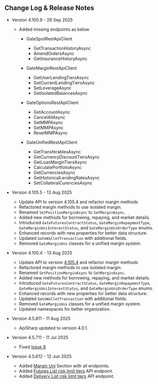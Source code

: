 ## Change Log & Release Notes

* Version 4.105.9 - 28 Sep 2025
  * Added missing endpoints as below
    * GateSpotRestApiClient
      - GetTransactionHistoryAsync
      - AmendOrdersAsync
      - GetInsuranceHistoryAsync

    * GateMarginRestApiClient
      - GetUserLendingTiersAsync
      - GetCurrentLendingTiersAsync
      - SetLeverageAsync
      - GetIsolatedBalancesAsync

    * GateOptionsRestApiClient
      - GetAccountAsync
      - CancelAllAsync
      - SetMMPAsync
      - GetMMPAsync
      - ResetMMPAsync

    * GateUnifiedRestApiClient
      - GetTransferablesAsync
      - GetCurrencyDiscountTiersAsync
      - GetLoanMarginTiersAsync
      - CalculatePortfolioAsync
      - GetCurrenciesAsync
      - GetHistoricalLendingRatesAsync
      - SetCollateralCurenciesAsync

* Version 4.105.5 - 13 Aug 2025
  * Update API to version 4.105.4 and refactor margin methods
  * Refactored margin methods to use isolated margin.
  * Renamed `SetPositionMarginAsync` to `SetMarginAsync`.
  * Added new methods for borrowing, repaying, and market details.
  * Introduced `GateFuturesContractStatus`, `GateMarginRepaymentType`, `GateMarginUniInterestStatus`, and `GateMarginUniOrderType` enums.
  * Enhanced records with new properties for better data structure.
  * Updated `GateWalletTransaction` with additional fields.
  * Removed `GateMarginUni` classes for a unified margin system.

* Version 4.105.4 - 13 Aug 2025
  * Update API to version [4.105.4](https://www.gate.com/docs/developers/apiv4/en/#gate-api-v4-105-4) and refactor margin methods
  * Refactored margin methods to use isolated margin.
  * Renamed `SetPositionMarginAsync` to `SetMarginAsync`.
  * Added new methods for borrowing, repaying, and market details.
  * Introduced `GateFuturesContractStatus`, `GateMarginRepaymentType`, `GateMarginUniInterestStatus`, and `GateMarginUniOrderType` enums.
  * Enhanced records with new properties for better data structure.
  * Updated `GateWalletTransaction` with additional fields.
  * Removed `GateMarginUni` classes for a unified margin system.
  * Updated namespaces for better organization.

* Version 4.5.811 - 11 Aug 2025
  * ApiSharp updated to version 4.0.1.

* Version 4.5.711 - 11 Jul 2025
  * Fixed [Issue 8](https://github.com/burakoner/Gate.IO.Api/issues/8)

* Version 4.5.612 - 12 Jun 2025
  * Added [Margin Uni](https://www.gate.com/docs/developers/apiv4/en/#marginuni) Section with all endpoints.
  * Added [Futures List risk limit tiers](https://www.gate.com/docs/developers/apiv4/en/#list-risk-limit-tiers) API endpoint.
  * Added [Delivery List risk limit tiers](https://www.gate.com/docs/developers/apiv4/en/#list-risk-limit-tiers-2) API endpoint.

